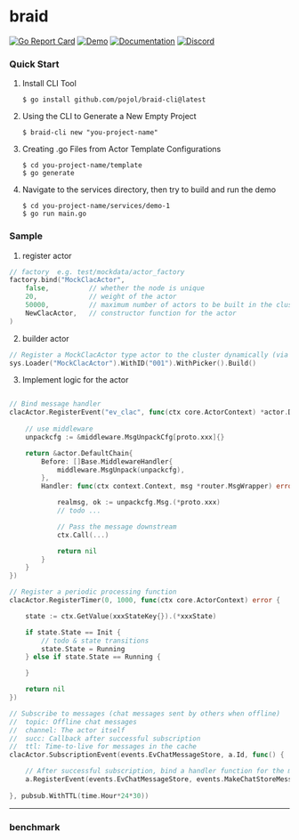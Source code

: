 # braid
> 

[![Go Report Card](https://goreportcard.com/badge/github.com/pojol/braid?style=flat-square)](https://goreportcard.com/report/github.com/pojol/braid)
[![Demo](https://img.shields.io/badge/demo-braid--demo-brightgreen?style=flat-square)](https://github.com/pojol/braid-demo)
[![Documentation](https://img.shields.io/badge/Documentation-Available-brightgreen)](https://pojol.github.io/braid/#/)
[![Discord](https://img.shields.io/discord/1210543471593791488?color=7289da&label=Discord&logo=discord&style=flat-square)](https://discord.gg/yXJgTrkWxT)

### Quick Start
1. Install CLI Tool
    ```shell
    $ go install github.com/pojol/braid-cli@latest
    ```
2. Using the CLI to Generate a New Empty Project
    ```shell
    $ braid-cli new "you-project-name"
    ```
3. Creating .go Files from Actor Template Configurations
    ```shell
    $ cd you-project-name/template
    $ go generate
    ```
4. Navigate to the services directory, then try to build and run the demo
    ```shell
    $ cd you-project-name/services/demo-1
    $ go run main.go
    ```

### Sample

1. register actor
```go
// factory  e.g. test/mockdata/actor_factory
factory.bind("MockClacActor", 
    false,          // whether the node is unique
    20,             // weight of the actor
    50000,          // maximum number of actors to be built in the cluster
    NewClacActor,   // constructor function for the actor
)
```

2. builder actor
```go
// Register a MockClacActor type actor to the cluster dynamically (via load balancing)
sys.Loader("MockClacActor").WithID("001").WithPicker().Build()
```

3. Implement logic for the actor
```go

// Bind message handler
clacActor.RegisterEvent("ev_clac", func(ctx core.ActorContext) *actor.DefaultChain {
    
    // use middleware
    unpackcfg := &middleware.MsgUnpackCfg[proto.xxx]{}

    return &actor.DefaultChain{
        Before: []Base.MiddlewareHandler{
            middleware.MsgUnpack(unpackcfg),
        },
        Handler: func(ctx context.Context, msg *router.MsgWrapper) error {

            realmsg, ok := unpackcfg.Msg.(*proto.xxx)
            // todo ...

            // Pass the message downstream
            ctx.Call(...)

            return nil
        }
    }
})

// Register a periodic processing function
clacActor.RegisterTimer(0, 1000, func(ctx core.ActorContext) error {

    state := ctx.GetValue(xxxStateKey{}).(*xxxState)

    if state.State == Init {
        // todo & state transitions
        state.State = Running
    } else if state.State == Running {

    }

    return nil
})

// Subscribe to messages (chat messages sent by others when offline)
//  topic: Offline chat messages
//  channel: The actor itself
//  succ: Callback after successful subscription
//  ttl: Time-to-live for messages in the cache
clacActor.SubscriptionEvent(events.EvChatMessageStore, a.Id, func() {

    // After successful subscription, bind a handler function for the message
    a.RegisterEvent(events.EvChatMessageStore, events.MakeChatStoreMessage)
    
}, pubsub.WithTTL(time.Hour*24*30))
```


---

### benchmark